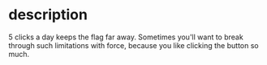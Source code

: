 # description
5 clicks a day keeps the flag far away.
Sometimes you'll want to break through such limitations with force, because you like clicking the button so much.
